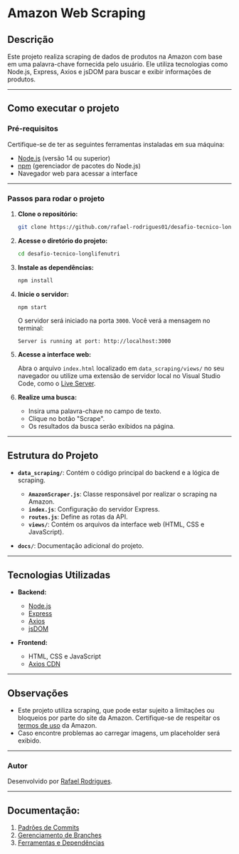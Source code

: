 # **Amazon Web Scraping**

## **Descrição**

Este projeto realiza scraping de dados de produtos na Amazon com base em uma palavra-chave fornecida pelo usuário. Ele utiliza tecnologias como Node.js, Express, Axios e jsDOM para buscar e exibir informações de produtos.

---

## **Como executar o projeto**

### **Pré-requisitos**

Certifique-se de ter as seguintes ferramentas instaladas em sua máquina:

- [Node.js](https://nodejs.org/) (versão 14 ou superior)
- [npm](https://www.npmjs.com/) (gerenciador de pacotes do Node.js)
- Navegador web para acessar a interface

---

### **Passos para rodar o projeto**

1. **Clone o repositório:**

   ```bash
   git clone https://github.com/rafael-rodrigues01/desafio-tecnico-longlifenutri.git
   ```

2. **Acesse o diretório do projeto:**

   ```bash
   cd desafio-tecnico-longlifenutri
   ```

3. **Instale as dependências:**

   ```bash
   npm install
   ```

4. **Inicie o servidor:**

   ```bash
   npm start
   ```

   O servidor será iniciado na porta `3000`. Você verá a mensagem no terminal:

   ```
   Server is running at port: http://localhost:3000
   ```

5. **Acesse a interface web:**

   Abra o arquivo `index.html` localizado em `data_scraping/views/` no seu navegador ou utilize uma extensão de servidor local no Visual Studio Code, como o [Live Server](https://marketplace.visualstudio.com/items?itemName=ritwickdey.LiveServer).

6. **Realize uma busca:**

   - Insira uma palavra-chave no campo de texto.
   - Clique no botão "Scrape".
   - Os resultados da busca serão exibidos na página.

---

## **Estrutura do Projeto**

- **`data_scraping/`**: Contém o código principal do backend e a lógica de scraping.
  - **`AmazonScraper.js`**: Classe responsável por realizar o scraping na Amazon.
  - **`index.js`**: Configuração do servidor Express.
  - **`routes.js`**: Define as rotas da API.
  - **`views/`**: Contém os arquivos da interface web (HTML, CSS e JavaScript).

- **`docs/`**: Documentação adicional do projeto.

---

## **Tecnologias Utilizadas**

- **Backend:**
  - [Node.js](https://nodejs.org/)
  - [Express](https://expressjs.com/)
  - [Axios](https://axios-http.com/)
  - [jsDOM](https://github.com/jsdom/jsdom)

- **Frontend:**
  - HTML, CSS e JavaScript
  - [Axios CDN](https://www.jsdelivr.com/package/npm/axios)

---

## **Observações**

- Este projeto utiliza scraping, que pode estar sujeito a limitações ou bloqueios por parte do site da Amazon. Certifique-se de respeitar os [termos de uso](https://www.amazon.com/gp/help/customer/display.html?nodeId=508088) da Amazon.
- Caso encontre problemas ao carregar imagens, um placeholder será exibido.

---

### **Autor**

Desenvolvido por [Rafael Rodrigues](https://github.com/rafael-rodrigues01).

---

## Documentação:

1. [Padrões de Commits](/docs/commit-pattern.md)
2. [Gerenciamento de Branches](/docs/branch-management.md)
3. [Ferramentas e Dependências](/docs/tools-and-dependencies.md)
